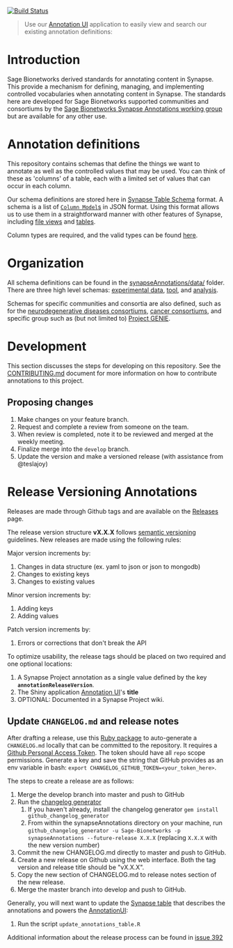 [![Build Status](https://travis-ci.org/Sage-Bionetworks/synapseAnnotations.svg?branch=master)](https://travis-ci.org/Sage-Bionetworks/synapseAnnotations)

> Use our [Annotation UI](https://shiny.synapse.org/users/nsanati/annotationUI/) application to easily view and search our existing annotation definitions:
>

# Introduction

Sage Bionetworks derived standards for annotating content in Synapse. This provide a mechanism for defining, managing, and implementing controlled vocabularies when annotating content in Synapse. The standards here are developed for Sage Bionetworks supported communities and consortiums by the [Sage Bionetworks Synapse Annotations working group](https://www.synapse.org/annotation) but are available for any other use.

# Annotation definitions

This repository contains schemas that define the things we want to annotate as well as the controlled values that may be used. You can think of these as 'columns' of a table, each with a limited set of values that can occur in each column.

Our schema definitions are stored here in [Synapse Table Schema](http://docs.synapse.org/articles/tables.html) format. A schema is a list of [`Column Model`s](http://docs.synapse.org/rest/org/sagebionetworks/repo/model/table/ColumnModel.html) in JSON format. Using this format allows us to use them in a straightforward manner with other features of Synapse, including [file views](http://docs.synapse.org/articles/fileviews.html) and [tables](http://docs.synapse.org/articles/tables.html).

Column types are required, and the valid types can be found [here](http://docs.synapse.org/rest/org/sagebionetworks/repo/model/table/ColumnType.html).

# Organization

All schema definitions can be found in the [synapseAnnotations/data/](synapseAnnotations/data/) folder. There are three high level schemas: [experimental data](synapseAnnotations/data/experimentalData.json), [tool](synapseAnnotations/data/tool.json), and [analysis](synapseAnnotations/data/analysis.json).

Schemas for specific communities and consortia are also defined, such as for the [neurodegenerative diseases consortiums](synapseAnnotations/data/neuro.json), [cancer consortiums](synapseAnnotations/data/cancer.json), and specific group such as (but not limited to) [Project GENIE](synapseAnnotations/data/genie.json).

# Development

This section discusses the steps for developing on this repository. See the [CONTRIBUTING.md](CONTRIBUTING.md) document for more information on how to contribute annotations to this project.

## Proposing changes

1. Make changes on your feature branch.
1. Request and complete a review from someone on the team.
1. When review is completed, note it to be reviewed and merged at the weekly meeting.
1. Finalize merge into the `develop` branch.
1. Update the version and make a versioned release (with assistance from @teslajoy)

# Release Versioning Annotations
Releases are made through Github tags and are available on the [Releases](https://github.com/Sage-Bionetworks/synapseAnnotations/releases) page.

The release version structure **vX.X.X** follows [semantic versioning](http://semver.org/) guidelines. New releases are made using the following rules:

Major version increments by:
1. Changes in data structure (ex. yaml to json or json to mongodb)
2. Changes to existing keys
3. Changes to existing values

Minor version increments by:
1. Adding keys
2. Adding values

Patch version increments by:
1. Errors or corrections that don't break the API

To optimize usability, the release tags should be placed on two required and one optional locations:
1. A Synapse Project annotation as a single value defined by the key **`annotationReleaseVersion`**.
1. The Shiny application [Annotation UI](https://github.com/Sage-Bionetworks/annotationUI)'s **title**
1. OPTIONAL: Documented in a Synapse Project wiki.

## Update `CHANGELOG.md` and release notes

After drafting a release, use this [Ruby package](https://github.com/skywinder/github-changelog-generator) to auto-generate a `CHANGELOG.md` locally that can be committed to the repository. It requires a [Github Personal Access Token](https://github.com/settings/tokens). The token should have all `repo` scope permissions. Generate a key and save the string that GitHub provides as an env variable in bash: `export CHANGELOG_GITHUB_TOKEN=<your_token_here>`.

The steps to create a release are as follows:

1. Merge the develop branch into master and push to GitHub
1. Run the [changelog generator](https://github.com/github-changelog-generator/github-changelog-generator)
   1. If you haven't already, install the changelog generator `gem install github_changelog_generator`
   1. From within the synapseAnnotations directory on your machine, run `github_changelog_generator -u Sage-Bionetworks -p synapseAnnotations --future-release X.X.X` (replacing `X.X.X` with the new version number)
1. Commit the new CHANGELOG.md directly to master and push to GitHub.
1. Create a new release on Github using the web interface. Both the tag version and release title should be "vX.X.X".
1. Copy the new section of CHANGELOG.md to release notes section of the new release.
1. Merge the master branch into develop and push to GitHub.

Generally, you will next want to update the [Synapse table](https://www.synapse.org/#!Synapse:syn10242922) that describes the annotations and powers the [AnnotationUI](https://shinypro.synapse.org/users/nsanati/annotationUI/):

1. Run the script `update_annotations_table.R`

Additional information about the release process can be found in [issue 392](https://github.com/Sage-Bionetworks/synapseAnnotations/issues/392)
